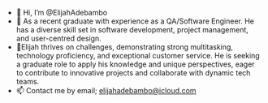 - 👋 Hi, I’m @ElijahAdebambo
- 👀 As a recent graduate with experience as a QA/Software Engineer. He has a diverse skill set in software development, project management, and user-centred design.
- 🌱Elijah thrives on challenges, demonstrating strong multitasking, technology proficiency, and exceptional customer service. He is seeking a graduate role to apply his knowledge and unique perspectives, eager to contribute to innovative projects and collaborate with dynamic tech teams.
- 📫 Contact me by email; elijahadebambo@icloud.com

<!---
ElijahAdebambo/ElijahAdebambo is a ✨ special ✨ repository because its `README.md` (this file) appears on your GitHub profile.
You can click the Preview link to take a look at your changes.
--->
